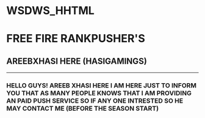 # WSDWS_HHTML
<h1>FREE FIRE RANKPUSHER'S</h1>
<h2>AREEBXHASI HERE 
(HASIGAMINGS)</h2>
<hr />
<h3>HELLO GUYS! AREEB XHASI HERE I AM HERE JUST TO INFORM YOU THAT 
AS MANY PEOPLE KNOWS THAT I AM PROVIDING AN PAID PUSH SERVICE 
SO IF ANY ONE INTRESTED SO HE MAY CONTACT ME (BEFORE THE SEASON START)
</h3>
<img scr=./>
